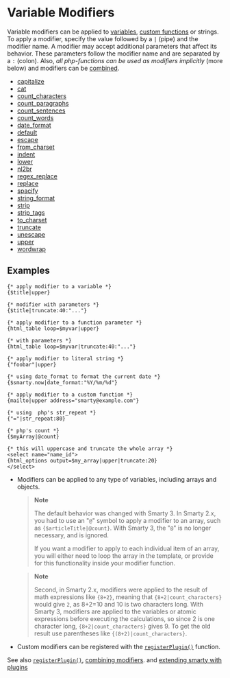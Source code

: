 # Variable Modifiers

Variable modifiers can be applied to
[variables](./language-variables.md), [custom functions](./language-custom-functions.md)
or strings. To apply a modifier,
specify the value followed by a `|` (pipe) and the modifier name. A
modifier may accept additional parameters that affect its behavior.
These parameters follow the modifier name and are separated by a `:`
(colon). Also, *all php-functions can be used as modifiers implicitly*
(more below) and modifiers can be
[combined](./language-combining-modifiers.md).

- [capitalize](./language-modifiers/language-modifier-capitalize.md)
- [cat](./language-modifiers/language-modifier-cat.md)
- [count_characters](./language-modifiers/language-modifier-count-characters.md)
- [count_paragraphs](./language-modifiers/language-modifier-count-paragraphs.md)
- [count_sentences](./language-modifiers/language-modifier-count-sentences.md)
- [count_words](./language-modifiers/language-modifier-count-words.md)
- [date_format](./language-modifiers/language-modifier-date-format.md)
- [default](./language-modifiers/language-modifier-default.md)
- [escape](./language-modifiers/language-modifier-escape.md)
- [from_charset](./language-modifiers/language-modifier-from-charset.md)
- [indent](./language-modifiers/language-modifier-indent.md)
- [lower](./language-modifiers/language-modifier-lower.md)
- [nl2br](./language-modifiers/language-modifier-nl2br.md)
- [regex_replace](./language-modifiers/language-modifier-regex-replace.md)
- [replace](./language-modifiers/language-modifier-replace.md)
- [spacify](./language-modifiers/language-modifier-spacify.md)
- [string_format](./language-modifiers/language-modifier-string-format.md)
- [strip](./language-modifiers/language-modifier-strip.md)
- [strip_tags](./language-modifiers/language-modifier-strip-tags.md)
- [to_charset](./language-modifiers/language-modifier-to-charset.md)
- [truncate](./language-modifiers/language-modifier-truncate.md)
- [unescape](./language-modifiers/language-modifier-unescape.md)
- [upper](./language-modifiers/language-modifier-upper.md)
- [wordwrap](./language-modifiers/language-modifier-wordwrap.md)

## Examples

```smarty
{* apply modifier to a variable *}
{$title|upper}

{* modifier with parameters *}
{$title|truncate:40:"..."}

{* apply modifier to a function parameter *}
{html_table loop=$myvar|upper}

{* with parameters *}
{html_table loop=$myvar|truncate:40:"..."}

{* apply modifier to literal string *}
{"foobar"|upper}

{* using date_format to format the current date *}
{$smarty.now|date_format:"%Y/%m/%d"}

{* apply modifier to a custom function *}
{mailto|upper address="smarty@example.com"}

{* using  php's str_repeat *}
{"="|str_repeat:80}

{* php's count *}
{$myArray|@count}

{* this will uppercase and truncate the whole array *}
<select name="name_id">
{html_options output=$my_array|upper|truncate:20}
</select>
```  
      
- Modifiers can be applied to any type of variables, including arrays
    and objects.

    > **Note**
    >
    > The default behavior was changed with Smarty 3. In Smarty 2.x, you
    > had to use an "`@`" symbol to apply a modifier to an array, such
    > as `{$articleTitle|@count}`. With Smarty 3, the "`@`" is no
    > longer necessary, and is ignored.
    >
    > If you want a modifier to apply to each individual item of an
    > array, you will either need to loop the array in the template, or
    > provide for this functionality inside your modifier function.

    > **Note**
    >
    > Second, in Smarty 2.x, modifiers were applied to the result of
    > math expressions like `{8+2}`, meaning that
    > `{8+2|count_characters}` would give `2`, as 8+2=10 and 10 is two
    > characters long. With Smarty 3, modifiers are applied to the
    > variables or atomic expressions before executing the calculations,
    > so since 2 is one character long, `{8+2|count_characters}`
    > gives 9. To get the old result use parentheses like
    > `{(8+2)|count_characters}`.

- Custom modifiers can be registered
    with the [`registerPlugin()`](../programmers/api-functions/api-register-plugin.md)
    function.

See also [`registerPlugin()`](../programmers/api-functions/api-register-plugin.md), [combining
modifiers](./language-combining-modifiers.md). and [extending smarty with
plugins](../programmers/plugins.md)
